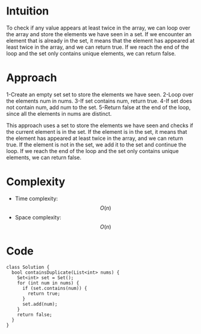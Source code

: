 # Intuition
To check if any value appears at least twice in the array, we can loop over the array and store the elements we have seen in a set. If we encounter an element that is already in the set, it means that the element has appeared at least twice in the array, and we can return true. If we reach the end of the loop and the set only contains unique elements, we can return false.

# Approach
1-Create an empty set set to store the elements we have seen.
2-Loop over the elements num in nums.
3-If set contains num, return true.
4-If set does not contain num, add num to the set.
5-Return false at the end of the loop, since all the elements in nums are distinct.

This approach uses a set to store the elements we have seen and checks if the current element is in the set. If the element is in the set, it means that the element has appeared at least twice in the array, and we can return true. If the element is not in the set, we add it to the set and continue the loop. If we reach the end of the loop and the set only contains unique elements, we can return false.


# Complexity
- Time complexity: $$O(n)$$
- Space complexity: $$O(n)$$

# Code
```
class Solution {
  bool containsDuplicate(List<int> nums) {
    Set<int> set = Set();
    for (int num in nums) {
      if (set.contains(num)) {
        return true;
      }
      set.add(num);
    }
    return false;
  }
}

```
